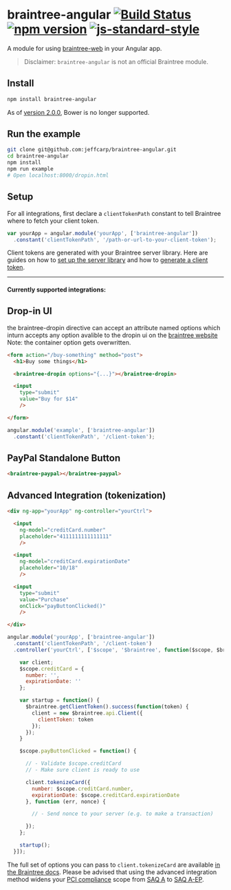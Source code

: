 # braintree-angular [![Build Status](https://travis-ci.org/jeffcarp/braintree-angular.svg?branch=master)](https://travis-ci.org/jeffcarp/braintree-angular) [![npm version](http://img.shields.io/npm/v/braintree-angular.svg?style=flat)](https://www.npmjs.org/package/braintree-angular) [![js-standard-style](https://img.shields.io/badge/code%20style-standard-brightgreen.svg)](http://standardjs.com/)

A module for using [braintree-web](https://github.com/braintree/braintree-web) in your Angular app.

> Disclaimer: `braintree-angular` is not an official Braintree module.

## Install

```bash
npm install braintree-angular
```

As of [version 2.0.0](https://github.com/jeffcarp/braintree-angular/releases/tag/2.0.0), Bower is no longer supported.


## Run the example

```sh
git clone git@github.com:jeffcarp/braintree-angular.git
cd braintree-angular
npm install
npm run example
# Open localhost:8000/dropin.html
```

## Setup

For all integrations, first declare a `clientTokenPath` constant to tell Braintree where to fetch your client token.

```javascript
var yourApp = angular.module('yourApp', ['braintree-angular'])
  .constant('clientTokenPath', '/path-or-url-to-your-client-token');
```

Client tokens are generated with your Braintree server library. Here are guides on how to [set up the server library](https://developers.braintreepayments.com/sdk/server/setup) and how to [generate a client token](https://developers.braintreepayments.com/sdk/overview/generate-client-token).

---

#### Currently supported integrations:

## Drop-in UI
the braintree-dropin directive can accept an attribute named options which inturn accepts any option avalible to the dropin ui on the [braintree website](https://developers.braintreepayments.com/guides/drop-in/javascript/v2#callbacks)  
Note: the container option gets overwritten.
```html
<form action="/buy-something" method="post">
  <h1>Buy some things</h1>

  <braintree-dropin options="{...}"></braintree-dropin>

  <input
    type="submit"
    value="Buy for $14"
    />

</form>
```

```javascript
angular.module('example', ['braintree-angular'])
  .constant('clientTokenPath', '/client-token');
```

## PayPal Standalone Button

```html
<braintree-paypal></braintree-paypal>
```

## Advanced Integration (tokenization)

```html
<div ng-app="yourApp" ng-controller="yourCtrl">

  <input
    ng-model="creditCard.number"
    placeholder="4111111111111111"
    />

  <input
    ng-model="creditCard.expirationDate"
    placeholder="10/18"
    />

  <input
    type="submit"
    value="Purchase"
    onClick="payButtonClicked()"
    />

</div>
```

```javascript
angular.module('yourApp', ['braintree-angular'])
  .constant('clientTokenPath', '/client-token')
  .controller('yourCtrl', ['$scope', '$braintree', function($scope, $braintree) {

    var client;
    $scope.creditCard = {
      number: '',
      expirationDate: ''
    };

    var startup = function() {
      $braintree.getClientToken().success(function(token) {
        client = new $braintree.api.Client({
          clientToken: token
        });
      });
    }

    $scope.payButtonClicked = function() {

      // - Validate $scope.creditCard
      // - Make sure client is ready to use

      client.tokenizeCard({
        number: $scope.creditCard.number,
        expirationDate: $scope.creditCard.expirationDate
      }, function (err, nonce) {

        // - Send nonce to your server (e.g. to make a transaction)

      });
    };

    startup();
  }]);
```

The full set of options you can pass to `client.tokenizeCard` are available [in the Braintree docs](https://developers.braintreepayments.com/javascript/sdk/client/credit-cards#options). Please be advised that using the advanced integration method widens your [PCI compliance](https://payments-reference.org/payment-cards/pci-compliance/) scope from [SAQ A](https://payments-reference.org/payment-cards/pci-compliance/saqs/#saq-a) to [SAQ A-EP](https://payments-reference.org/payment-cards/pci-compliance/saqs/#saq-a-ep).
